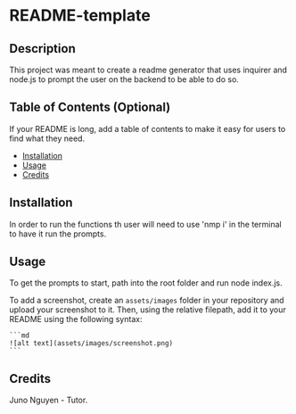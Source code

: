 # README-template

## Description

This project was meant to create a readme generator that uses inquirer and node.js to prompt the user on the backend to be able to do so.

## Table of Contents (Optional)

If your README is long, add a table of contents to make it easy for users to find what they need.

- [Installation](#installation)
- [Usage](#usage)
- [Credits](#credits)

## Installation

In order to run the functions th user will need to use 'nmp i' in the terminal to have it run the prompts.

## Usage

To get the prompts to start, path into the root folder and run node index.js.

To add a screenshot, create an `assets/images` folder in your repository and upload your screenshot to it. Then, using the relative filepath, add it to your README using the following syntax:

    ```md
    ![alt text](assets/images/screenshot.png)
    ```

## Credits

Juno Nguyen - Tutor.

